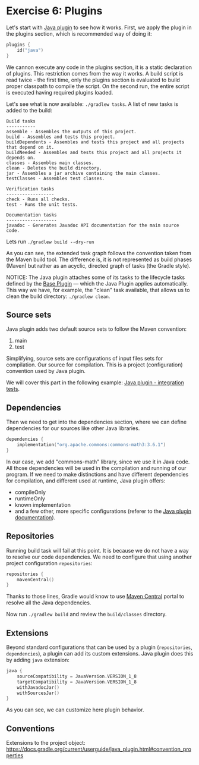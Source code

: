 # Exercise 6: Plugins

Let's start with [Java plugin](https://docs.gradle.org/current/userguide/java_plugin.html) to see how it works. First, we apply the plugin in the plugins section, which is recommended way of doing it:

```kotlin
plugins {
    id("java")
}
```

We cannon execute any code in the plugins section, it is a static declaration of plugins. This restriction comes from the way it works. A build script is read twice - the first time, only the plugins section is evaluated to build proper classpath to compile the script. On the second run, the entire script is executed having required plugins loaded.

Let's see what is now available: `./gradlew tasks`. A list of new tasks is added to the build:

```shell script
Build tasks
-----------
assemble - Assembles the outputs of this project.
build - Assembles and tests this project.
buildDependents - Assembles and tests this project and all projects that depend on it.
buildNeeded - Assembles and tests this project and all projects it depends on.
classes - Assembles main classes.
clean - Deletes the build directory.
jar - Assembles a jar archive containing the main classes.
testClasses - Assembles test classes.

Verification tasks
------------------
check - Runs all checks.
test - Runs the unit tests.

Documentation tasks
-------------------
javadoc - Generates Javadoc API documentation for the main source code.
```

Lets run `./gradlew build --dry-run`

As you can see, the extended task graph follows the convention taken from the Maven build tool. The difference is, it is not represented as build phases (Maven) but rather as an acyclic, directed graph of tasks (the Gradle style).

NOTICE: The Java plugin attaches some of its tasks to the lifecycle tasks defined by the [Base Plugin](https://docs.gradle.org/current/userguide/base_plugin.html#sec:base_tasks) — which the Java Plugin applies automatically. This way we have, for example, the "clean" task available, that allows us to clean the build directory: `./gradlew clean`.

## Source sets

Java plugin adds two default source sets to follow the Maven convention:
1. main
2. test

Simplifying, source sets are configurations of input files sets for compilation. Our source for compilation. This is a project (configuration) convention used by Java plugin.

We will cover this part in the following example: [Java plugin - integration tests](../../exercise-06-plugins-2-int-test/kotlin/README.md).

## Dependencies

Then we need to get into the dependencies section, where we can define dependencies for our sources like other Java libraries.

```kotlin
dependencies {
    implementation("org.apache.commons:commons-math3:3.6.1")
}
```

In our case, we add "commons-math" library, since we use it in Java code. All those dependencies will be used in the compilation and running of our program. If we need to make distinctions and have different dependencies for compilation, and different used at runtime, Java plugin offers:
* compileOnly
* runtimeOnly
* known implementation
* and a few other, more specific configurations (referer to the [Java plugin documentation](https://docs.gradle.org/current/userguide/java_plugin.html#tab:configurations)).

## Repositories

Running build task will fail at this point. It is because we do not have a way to resolve our code dependencies. We need to configure that using another project configuration `repositories`:

```kotlin
repositories {
    mavenCentral()
}
```

Thanks to those lines, Gradle would know to use [Maven Central](https://search.maven.org/) portal to resolve all the Java dependencies.

Now run `./gradlew build` and review the `build/classes` directory.

## Extensions

Beyond standard configurations that can be used by a plugin (`repositories`, `dependencies`), a plugin can add its custom extensions. Java plugin does this by adding `java` extension:

```kotlin
java {
    sourceCompatibility = JavaVersion.VERSION_1_8
    targetCompatibility = JavaVersion.VERSION_1_8
    withJavadocJar()
    withSourcesJar()
}
```

As you can see, we can customize here plugin behavior.

## Conventions

Extensions to the project object: https://docs.gradle.org/current/userguide/java_plugin.html#convention_properties